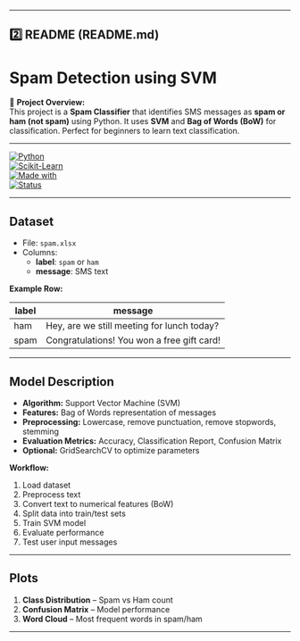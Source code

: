 
---

## **2️⃣ README (README.md)**


# Spam Detection using SVM

🚀 **Project Overview:**  
This project is a **Spam Classifier** that identifies SMS messages as **spam or ham (not spam)** using Python. It uses **SVM** and **Bag of Words (BoW)** for classification. Perfect for beginners to learn text classification.

---
[![Python](https://img.shields.io/badge/Python-3.8+-blue.svg)](https://www.python.org/)  
[![Scikit-Learn](https://img.shields.io/badge/Scikit--Learn-ML-orange)](https://scikit-learn.org/)  
[![Made with](https://img.shields.io/badge/Made%20with-💻%20Machine%20Learning-green)]()  
[![Status](https://img.shields.io/badge/Status-Learning%20Project-yellow)]()  

---

## Dataset

- File: `spam.xlsx`  
- Columns:
  - **label**: `spam` or `ham`  
  - **message**: SMS text  

**Example Row:**

| label | message                                      |
|-------|---------------------------------------------|
| ham   | Hey, are we still meeting for lunch today? |
| spam  | Congratulations! You won a free gift card! |

---

## Model Description

- **Algorithm:** Support Vector Machine (SVM)  
- **Features:** Bag of Words representation of messages  
- **Preprocessing:** Lowercase, remove punctuation, remove stopwords, stemming  
- **Evaluation Metrics:** Accuracy, Classification Report, Confusion Matrix  
- **Optional:** GridSearchCV to optimize parameters  

**Workflow:**  
1. Load dataset  
2. Preprocess text  
3. Convert text to numerical features (BoW)  
4. Split data into train/test sets  
5. Train SVM model  
6. Evaluate performance  
7. Test user input messages  

---

## Plots

1. **Class Distribution** – Spam vs Ham count  
2. **Confusion Matrix** – Model performance  
3. **Word Cloud** – Most frequent words in spam/ham  

---



